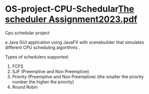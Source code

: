 # OS-project-CPU-Schedular[The scheduler Assignment2023.pdf](https://github.com/AliaaNabil305/OS-project-CPU-Schedular/files/11402330/The.scheduler.Assignment2023.pdf)
Cpu schedular project

a Java GUI application using JavaFX with scenebuilder that simulates different CPU scheduling algorithms .

Types of schedulers supported:
1. FCFS
2. SJF (Preemptive and Non Preemptive)
3. Priority (Preemptive and Non Preemptive) (the smaller the priority number the
higher the priority)
4. Round Robin


